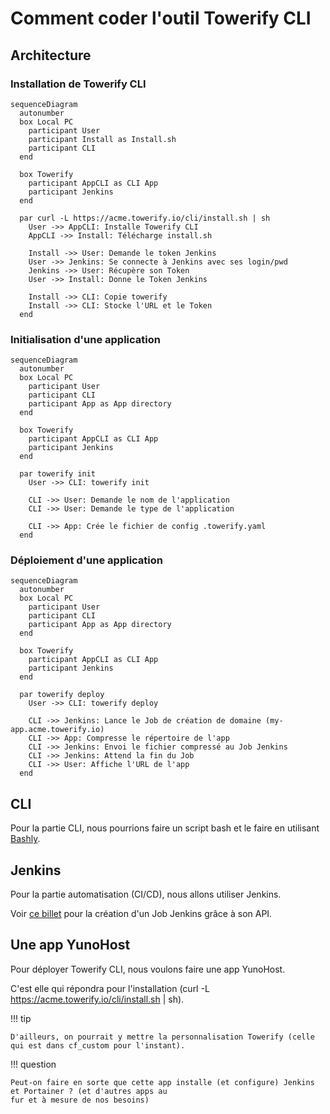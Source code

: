 # Comment coder l'outil Towerify CLI

## Architecture

### Installation de Towerify CLI

``` mermaid
sequenceDiagram
  autonumber
  box Local PC
    participant User
    participant Install as Install.sh
    participant CLI
  end

  box Towerify
    participant AppCLI as CLI App
    participant Jenkins
  end

  par curl -L https://acme.towerify.io/cli/install.sh | sh
    User ->> AppCLI: Installe Towerify CLI
    AppCLI ->> Install: Télécharge install.sh

    Install ->> User: Demande le token Jenkins
    User ->> Jenkins: Se connecte à Jenkins avec ses login/pwd
    Jenkins ->> User: Récupère son Token
    User ->> Install: Donne le Token Jenkins

    Install ->> CLI: Copie towerify
    Install ->> CLI: Stocke l'URL et le Token
  end
```

### Initialisation d'une application

``` mermaid
sequenceDiagram
  autonumber
  box Local PC
    participant User
    participant CLI
    participant App as App directory
  end

  box Towerify
    participant AppCLI as CLI App
    participant Jenkins
  end

  par towerify init
    User ->> CLI: towerify init

    CLI ->> User: Demande le nom de l'application
    CLI ->> User: Demande le type de l'application

    CLI ->> App: Crée le fichier de config .towerify.yaml
  end
```

### Déploiement d'une application

``` mermaid
sequenceDiagram
  autonumber
  box Local PC
    participant User
    participant CLI
    participant App as App directory
  end

  box Towerify
    participant AppCLI as CLI App
    participant Jenkins
  end

  par towerify deploy
    User ->> CLI: towerify deploy

    CLI ->> Jenkins: Lance le Job de création de domaine (my-app.acme.towerify.io)
    CLI ->> App: Compresse le répertoire de l'app
    CLI ->> Jenkins: Envoi le fichier compressé au Job Jenkins
    CLI ->> Jenkins: Attend la fin du Job
    CLI ->> User: Affiche l'URL de l'app
  end
```


## CLI

Pour la partie CLI, nous pourrions faire un script bash et le faire
en utilisant [Bashly](https://bashly.dannyb.co/).

## Jenkins

Pour la partie automatisation (CI/CD), nous allons utiliser Jenkins.

Voir [ce billet](https://bootvar.com/how-to-create-jenkins-job-using-api/) 
pour la création d'un Job Jenkins grâce à son API.

## Une app YunoHost

Pour déployer Towerify CLI, nous voulons faire une app YunoHost.

C'est elle qui répondra pour l'installation (curl -L https://acme.towerify.io/cli/install.sh | sh).

!!! tip

    D'ailleurs, on pourrait y mettre la personnalisation Towerify (celle qui est dans cf_custom pour l'instant).

!!! question

    Peut-on faire en sorte que cette app installe (et configure) Jenkins et Portainer ? (et d'autres apps au
    fur et à mesure de nos besoins)